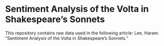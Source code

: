 <!--Sentiment Analysis of the Volta in Shakespeare’s Sonnets-->
# Sentiment Analysis of the Volta in Shakespeare’s Sonnets

This repository contains raw data used in the following article: Lee, Haram. “Sentiment Analysis of the Volta in Shakespeare’s Sonnets.”

